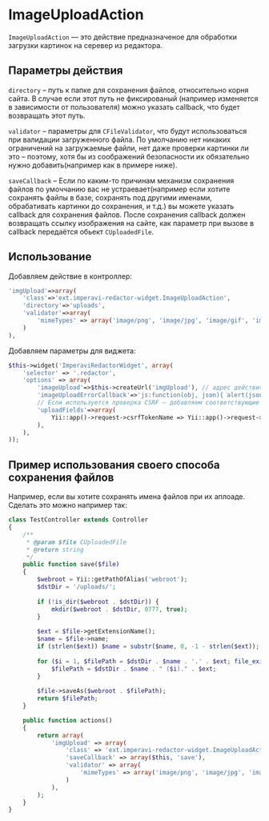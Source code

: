 ImageUploadAction
========================

`ImageUploadAction` — это действие предназначеное для обработки загрузки картинок на серевер из редактора.

Параметры действия
-------------------

`directory` – путь к папке для сохранения файлов, относительно корня сайта.
В случае если этот путь не фиксированый (например изменяется в зависимости от пользователя) можно
указать callback, что будет возвращать этот путь.

`validator`  – параметры для `CFileValidator`, что будут использоваться  при валидации загруженного файла.
По умолчанию нет никаких ограничений на загружаемые файли, нет даже проверки картинки ли это – поэтому,
хотя бы из соображений безопасности их обязательно нужно добавить(например как в примере ниже).


`saveCallback` – Если по каким-то причинам механизм сохранения файлов по умоччанию вас не  устраевает(например если хотите
сохранять файлы в базе, сохранять под другими именами, обрабативать картинки до сохранения, и т.д.)
вы можете указать callback для сохранения файлов. После сохранения callback должен возвращать ссылку изображения на сайте,
как параметр при вызове в callback передаётся обьект `CUploadedFile`.


Использование
-------------

Добавляем действие в контроллер:

```php
'imgUpload'=>array(
    'class'=>'ext.imperavi-redactor-widget.ImageUploadAction',
    'directory'=>'uploads',
    'validator'=>array(
        'mimeTypes' => array('image/png', 'image/jpg', 'image/gif', 'image/jpeg', 'image/pjpeg'),
    )
),
```

Добавляем параметры для виджета:

```php
$this->widget('ImperaviRedactorWidget', array(
    'selector' => '.redactor',
    'options' => array(
        'imageUpload'=>$this->createUrl('imgUpload'), // адрес действия на сервере
        'imageUploadErrorCallback'=>'js:function(obj, json){ alert(json.error); }', // функция для отображения ошибок загрузки пользователю
        // Если используется проверка CSRF – добавляем соответствующие параметры к запросу
        'uploadFields'=>array(
            Yii::app()->request->csrfTokenName => Yii::app()->request->csrfToken,
        ),
    ),
));
```

Пример использования своего способа сохранения файлов
-----------------------------------------------------

Например, если вы хотите сохранять имена файлов при их аплоаде.
Сделать это можно например так:

```php
class TestController extends Controller
{
    /**
     * @param $file CUploadedFile
     * @return string
     */
    public function save($file)
    {
        $webroot = Yii::getPathOfAlias('webroot');
        $dstDir = '/uploads/';
    
        if (!is_dir($webroot . $dstDir)) {
            mkdir($webroot . $dstDir, 0777, true);
        }
    
        $ext = $file->getExtensionName();
        $name = $file->name;
        if (strlen($ext)) $name = substr($name, 0, -1 - strlen($ext));
    
        for ($i = 1, $filePath = $dstDir . $name . '.' . $ext; file_exists($webroot . $filePath); $i++) {
            $filePath = $dstDir . $name . " ($i)." . $ext;
        }
    
        $file->saveAs($webroot . $filePath);
        return $filePath;
    }

    public function actions()
    {
        return array(
            'imgUpload' => array(
                'class' => 'ext.imperavi-redactor-widget.ImageUploadAction',
                'saveCallback' => array($this, 'save'),
                'validator' => array(
                    'mimeTypes' => array('image/png', 'image/jpg', 'image/gif', 'image/jpeg', 'image/pjpeg'),
                )
            ),
        );
    }
}
```